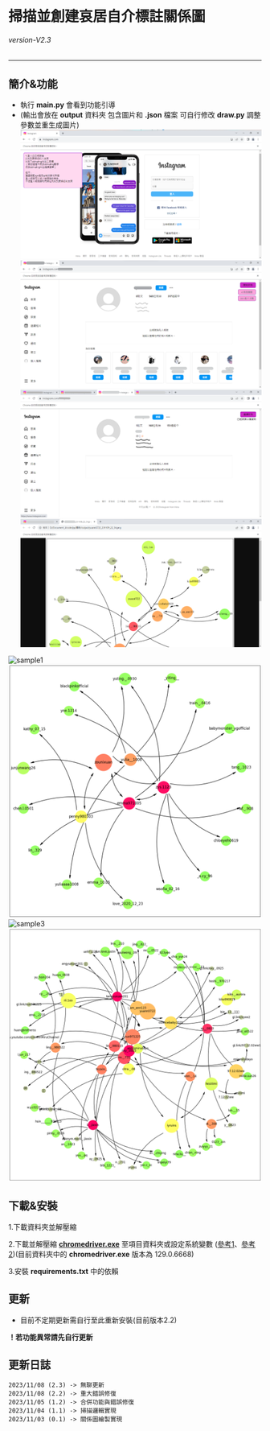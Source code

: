 # 掃描並創建哀居自介標註關係圖
###### *version-V2.3* 
---
## 簡介&功能
- 執行 **main.py** 會看到功能引導
- (輸出會放在 **output** 資料夾 包含圖片和 **.json** 檔案 可自行修改 **draw.py** 調整參數並重生成圖片)
![sample1](https://github.com/jx06T/Self-introduction-annotation-relationship-diagram_instagram_PY/blob/main/img/note1.png)
![sample1](https://github.com/jx06T/Self-introduction-annotation-relationship-diagram_instagram_PY/blob/main/img/note2.png)
![sample1](https://github.com/jx06T/Self-introduction-annotation-relationship-diagram_instagram_PY/blob/main/img/note3.png)
![sample1](https://github.com/jx06T/Self-introduction-annotation-relationship-diagram_instagram_PY/blob/main/img/note4.png)

![sample1](https://github.com/jx06T/Self-introduction-annotation-relationship-diagram_instagram_PY/blob/main/img/Sample1.png)
![sample2](https://github.com/jx06T/Self-introduction-annotation-relationship-diagram_instagram_PY/blob/main/img/Sample2.png)
![sample3](https://github.com/jx06T/Self-introduction-annotation-relationship-diagram_instagram_PY/blob/main/img/Sample3.png)
![sample4](https://github.com/jx06T/Self-introduction-annotation-relationship-diagram_instagram_PY/blob/main/img/Sample4.png)


## 下載&安裝
1.下載資料夾並解壓縮 

2.下載並解壓縮 [**chromedriver.exe**](https://googlechromelabs.github.io/chrome-for-testing/#stable) 至項目資料夾或設定系統變數 ([參考1](https://medium.com/@bob800530/selenium-1-%E9%96%8B%E5%95%9Fchrome%E7%80%8F%E8%A6%BD%E5%99%A8-21448980dff9)、[參考2](https://googlechromelabs.github.io/chrome-for-testing/))(目前資料夾中的 **chromedriver.exe** 版本為 129.0.6668)

3.安裝 **requirements.txt** 中的依賴

## 更新
- 目前不定期更新需自行至此重新安裝(目前版本2.2)

**__！若功能異常請先自行更新__**

## 更新日誌
    2023/11/08 (2.3) -> 無聊更新
    2023/11/08 (2.2) -> 重大錯誤修復
    2023/11/05 (1.2) -> 合併功能與錯誤修復
    2023/11/04 (1.1) -> 掃描邏輯實現
    2023/11/03 (0.1) -> 關係圖繪製實現
    
